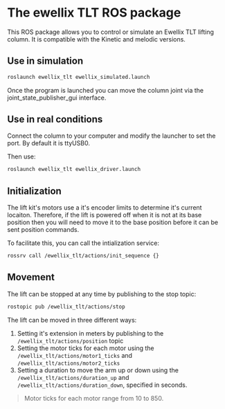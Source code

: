 # The ewellix TLT ROS package

This ROS package allows you to control or simulate an Ewellix TLT lifting column.
It is compatible with the Kinetic and melodic versions.

## Use in simulation

```bash
roslaunch ewellix_tlt ewellix_simulated.launch
```
Once the program is launched you can move the column joint via the joint_state_publisher_gui interface.

## Use in real conditions
Connect the column to your computer and modify the launcher to set the port. By default it is ttyUSB0.

Then use:

```bash
roslaunch ewellix_tlt ewellix_driver.launch
```

## Initialization
The lift kit's motors use a it's encoder limits to determine it's current locaiton. Therefore, if the lift is powered off when it is not at its base position then you will need to move it to the base position before it can be sent position commands.

To facilitate this, you can call the intialization service:
```bash
rossrv call /ewellix_tlt/actions/init_sequence {}
```

## Movement
The lift can be stopped at any time by publishing to the stop topic:
```bash
rostopic pub /ewellix_tlt/actions/stop
```

The lift can be moved in three different ways:
1. Setting it's extension in meters by publishing to the `/ewellix_tlt/actions/position` topic
2. Setting the motor ticks for each motor using the `/ewellix_tlt/actions/motor1_ticks` and `/ewellix_tlt/actions/motor2_ticks`
3. Setting a duration to move the arm up or down using the `/ewellix_tlt/actions/duration_up` and `/ewellix_tlt/actions/duration_down`, specified in seconds.

> Motor ticks for each motor range from 10 to 850.
